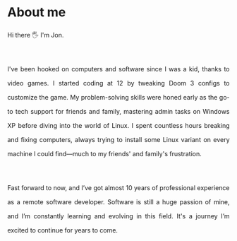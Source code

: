 # About me

Hi there 🖐️ I'm Jon.

<br />

I've been hooked on computers and software since I was a kid, thanks to video games. I started coding at 12 by tweaking Doom 3 configs to customize the game. My problem-solving skills were honed early as the go-to tech support for friends and family, mastering admin tasks on Windows XP before diving into the world of Linux. I spent countless hours breaking and fixing computers, always trying to install some Linux variant on every machine I could find—much to my friends' and family's frustration.

<br />

Fast forward to now, and I’ve got almost 10 years of professional experience as a remote software developer. Software is still a huge passion of mine, and I’m constantly learning and evolving in this field. It's a journey I’m excited to continue for years to come.

<style>
p {
    line-height: 2rem;
    text-align: justify;
}
</style>
